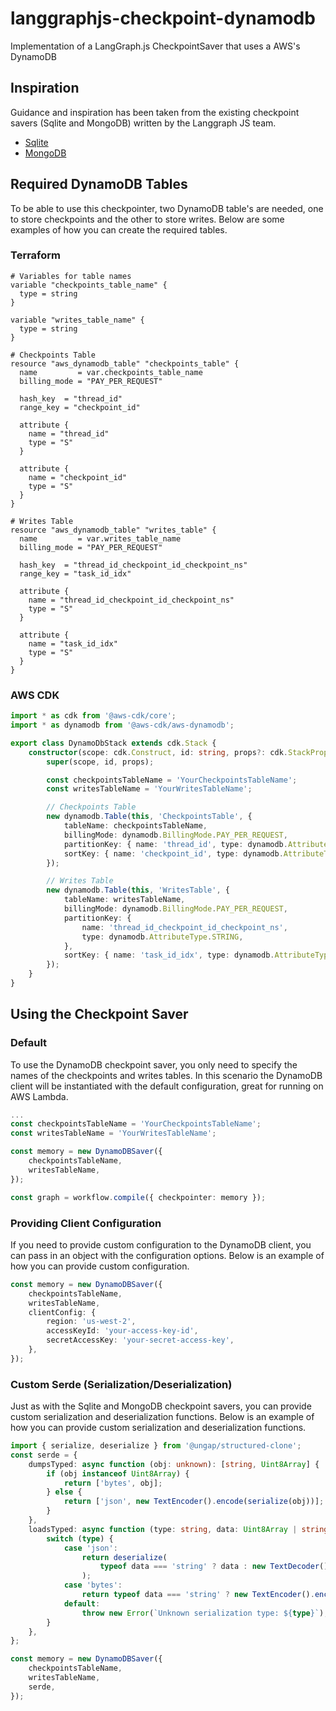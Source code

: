 # langgraphjs-checkpoint-dynamodb

Implementation of a LangGraph.js CheckpointSaver that uses a AWS's DynamoDB

## Inspiration

Guidance and inspiration has been taken from the existing checkpoint savers
(Sqlite and MongoDB) written by the Langgraph JS team.

-   [Sqlite](https://github.com/langchain-ai/langgraphjs/tree/main/libs/checkpoint-sqlite)
-   [MongoDB](https://github.com/langchain-ai/langgraphjs/tree/main/libs/checkpoint-mongodb)

## Required DynamoDB Tables

To be able to use this checkpointer, two DynamoDB table's are needed, one to store
checkpoints and the other to store writes. Below are some examples of how you
can create the required tables.

### Terraform

```hcl
# Variables for table names
variable "checkpoints_table_name" {
  type = string
}

variable "writes_table_name" {
  type = string
}

# Checkpoints Table
resource "aws_dynamodb_table" "checkpoints_table" {
  name         = var.checkpoints_table_name
  billing_mode = "PAY_PER_REQUEST"

  hash_key  = "thread_id"
  range_key = "checkpoint_id"

  attribute {
    name = "thread_id"
    type = "S"
  }

  attribute {
    name = "checkpoint_id"
    type = "S"
  }
}

# Writes Table
resource "aws_dynamodb_table" "writes_table" {
  name         = var.writes_table_name
  billing_mode = "PAY_PER_REQUEST"

  hash_key  = "thread_id_checkpoint_id_checkpoint_ns"
  range_key = "task_id_idx"

  attribute {
    name = "thread_id_checkpoint_id_checkpoint_ns"
    type = "S"
  }

  attribute {
    name = "task_id_idx"
    type = "S"
  }
}
```

### AWS CDK

```typescript
import * as cdk from '@aws-cdk/core';
import * as dynamodb from '@aws-cdk/aws-dynamodb';

export class DynamoDbStack extends cdk.Stack {
    constructor(scope: cdk.Construct, id: string, props?: cdk.StackProps) {
        super(scope, id, props);

        const checkpointsTableName = 'YourCheckpointsTableName';
        const writesTableName = 'YourWritesTableName';

        // Checkpoints Table
        new dynamodb.Table(this, 'CheckpointsTable', {
            tableName: checkpointsTableName,
            billingMode: dynamodb.BillingMode.PAY_PER_REQUEST,
            partitionKey: { name: 'thread_id', type: dynamodb.AttributeType.STRING },
            sortKey: { name: 'checkpoint_id', type: dynamodb.AttributeType.STRING },
        });

        // Writes Table
        new dynamodb.Table(this, 'WritesTable', {
            tableName: writesTableName,
            billingMode: dynamodb.BillingMode.PAY_PER_REQUEST,
            partitionKey: {
                name: 'thread_id_checkpoint_id_checkpoint_ns',
                type: dynamodb.AttributeType.STRING,
            },
            sortKey: { name: 'task_id_idx', type: dynamodb.AttributeType.STRING },
        });
    }
}
```

## Using the Checkpoint Saver

### Default

To use the DynamoDB checkpoint saver, you only need to specify the names of
the checkpoints and writes tables. In this scenario the DynamoDB client will
be instantiated with the default configuration, great for running on AWS Lambda.

```typescript
...
const checkpointsTableName = 'YourCheckpointsTableName';
const writesTableName = 'YourWritesTableName';

const memory = new DynamoDBSaver({
    checkpointsTableName,
    writesTableName,
});

const graph = workflow.compile({ checkpointer: memory });
```

### Providing Client Configuration

If you need to provide custom configuration to the DynamoDB client, you can
pass in an object with the configuration options. Below is an example of how
you can provide custom configuration.

```typescript
const memory = new DynamoDBSaver({
    checkpointsTableName,
    writesTableName,
    clientConfig: {
        region: 'us-west-2',
        accessKeyId: 'your-access-key-id',
        secretAccessKey: 'your-secret-access-key',
    },
});
```

### Custom Serde (Serialization/Deserialization)

Just as with the Sqlite and MongoDB checkpoint savers, you can provide custom
serialization and deserialization functions. Below is an example of how you can
provide custom serialization and deserialization functions.

```typescript
import { serialize, deserialize } from '@ungap/structured-clone';
const serde = {
    dumpsTyped: async function (obj: unknown): [string, Uint8Array] {
        if (obj instanceof Uint8Array) {
            return ['bytes', obj];
        } else {
            return ['json', new TextEncoder().encode(serialize(obj))];
        }
    },
    loadsTyped: async function (type: string, data: Uint8Array | string): unknown {
        switch (type) {
            case 'json':
                return deserialize(
                    typeof data === 'string' ? data : new TextDecoder().decode(data)
                );
            case 'bytes':
                return typeof data === 'string' ? new TextEncoder().encode(data) : data;
            default:
                throw new Error(`Unknown serialization type: ${type}`);
        }
    },
};

const memory = new DynamoDBSaver({
    checkpointsTableName,
    writesTableName,
    serde,
});
```
